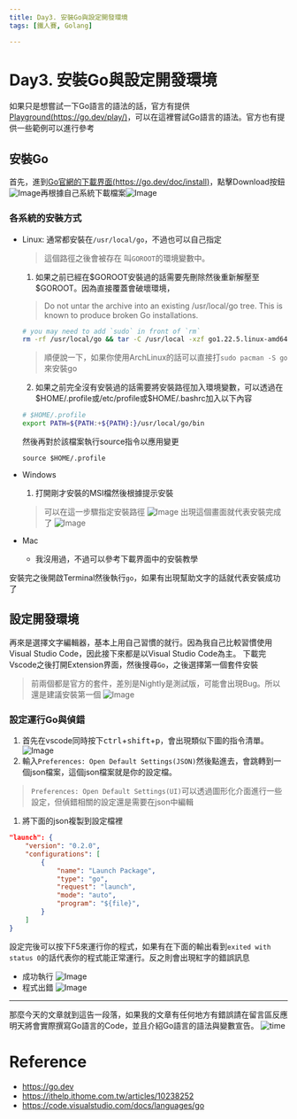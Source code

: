 ```yaml
---
title: Day3. 安裝Go與設定開發環境
tags: [鐵人賽, Golang]

---
```


# Day3. 安裝Go與設定開發環境
如果只是想嘗試一下Go語言的語法的話，官方有提供[Playground(https://go.dev/play/)](https://go.dev/play/)，可以在這裡嘗試Go語言的語法。官方也有提供一些範例可以進行參考
## 安裝Go
首先，進到[Go官網的下載界面(https://go.dev/doc/install)](https://go.dev/doc/install)，點擊Download按鈕![Image](https://i.imgur.com/MBNbviE.png)再根據自己系統下載檔案![Image](https://i.imgur.com/cKMbdzK.png)

### 各系統的安裝方式
- Linux:
    通常都安裝在`/usr/local/go`，不過也可以自己指定
    > 這個路徑之後會被存在 叫`GOROOT`的環境變數中。
    1. 如果之前已經在\$GOROOT安裝過的話需要先刪除然後重新解壓至$GOROOT。因為直接覆蓋會破壞環境，
    > Do not untar the archive into an existing /usr/local/go tree. This is known to produce broken Go installations.
    ```bash
    # you may need to add `sudo` in front of `rm`
    rm -rf /usr/local/go && tar -C /usr/local -xzf go1.22.5.linux-amd64.tar.gz
    ```
    > 順便說一下，如果你使用ArchLinux的話可以直接打`sudo pacman -S go`來安裝go

    2. 如果之前完全沒有安裝過的話需要將安裝路徑加入環境變數，可以透過在\$HOME/.profile或/etc/profile或\$HOME/.bashrc加入以下內容
    ```bash
    # $HOME/.profile
    export PATH=${PATH:+${PATH}:}/usr/local/go/bin
    ```
    然後再對於該檔案執行source指令以應用變更
    ```
    source $HOME/.profile
    ```
- Windows
    1. 打開剛才安裝的MSI檔然後根據提示安裝
    > 可以在這一步驟指定安裝路徑
    > ![Image](https://i.imgur.com/bzOqJfS.png)
    > 出現這個畫面就代表安裝完成了
    >![Image](https://i.imgur.com/UGUHAXc.png)

- Mac
    - 我沒用過，不過可以參考下載界面中的安裝教學

安裝完之後開啟Terminal然後執行`go`，如果有出現幫助文字的話就代表安裝成功了
## 設定開發環境
再來是選擇文字編輯器，基本上用自己習慣的就行。因為我自己比較習慣使用Visual Studio Code，因此接下來都是以Visual Studio Code為主。
下載完Vscode之後打開Extension界面，然後搜尋`Go`，之後選擇第一個套件安裝
> 前兩個都是官方的套件，差別是Nightly是測試版，可能會出現Bug。所以還是建議安裝第一個
![Image](https://i.imgur.com/yPo5som.png)

### 設定運行Go與偵錯
1. 首先在vscode同時按下<kbd>ctrl</kbd>+<kbd>shift</kbd>+<kbd>p</kbd>，會出現類似下圖的指令清單。
![Image](https://i.imgur.com/4yzSi11.png)
2. 輸入`Preferences: Open Default Settings(JSON)`然後點進去，會跳轉到一個json檔案，這個json檔案就是你的設定檔。
> `Preferences: Open Default Settings(UI)`可以透過圖形化介面進行一些設定，但偵錯相關的設定還是需要在json中編輯
1. 將下面的json複製到設定檔裡

```json
"launch": {
    "version": "0.2.0",
    "configurations": [
        {
            "name": "Launch Package",
            "type": "go",
            "request": "launch",
            "mode": "auto",
            "program": "${file}",
        }
    ]
}
```

設定完後可以按下F5來運行你的程式，如果有在下面的輸出看到`exited with status 0`的話代表你的程式能正常運行。反之則會出現紅字的錯誤訊息
- 成功執行
![Image](https://i.imgur.com/kIxIF3i.png)
- 程式出錯
![Image](https://i.imgur.com/GbNLVPl.png)


----------------------------------
那麼今天的文章就到這告一段落，如果我的文章有任何地方有錯誤請在留言區反應
明天將會實際撰寫Go語言的Code，並且介紹Go語言的語法與變數宣告。
![time](https://i.imgur.com/Hk7po4w.gif)

# Reference
- https://go.dev
- https://ithelp.ithome.com.tw/articles/10238252
- https://code.visualstudio.com/docs/languages/go